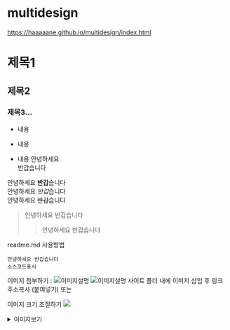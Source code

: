 # multidesign

https://haaaaane.github.io/multidesign/index.html

# 제목1
## 제목2
### 제목3...

* 내용
+ 내용
- 내용
안녕하세요<br>반갑습니다

안녕하세요 **반갑**습니다<br>
안녕하세요 *반갑*습니다<br>
안녕하세요 ~~반갑~~습니다<br>
>안녕하세요 반갑습니다
>>안녕하세요 반갑습니다

readme.md 사용방법

```
안녕하세요 반갑습니다
소스코드표시
```

이미지 첨부하기 : ![이미지설명](이미지경로)
![이미지설명](붙여넣기)
사이트 폴더 내에 이미지 삽입 후 링크주소복사 (붙여넣기) 또는 <img>

이미지 크기 조절하기
<img src="붙여넣기" width:="px">

<details>
  
<summary>  이미지보기  </summary>  
</details>
